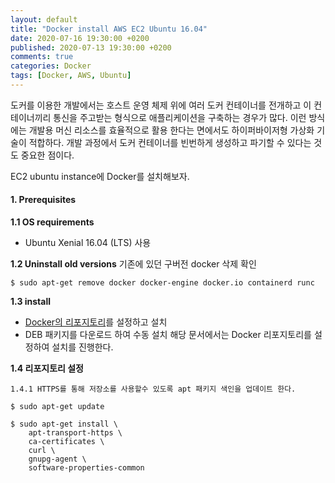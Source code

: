 ```yaml
---
layout: default
title: "Docker install AWS EC2 Ubuntu 16.04"
date: 2020-07-16 19:30:00 +0200
published: 2020-07-13 19:30:00 +0200
comments: true
categories: Docker
tags: [Docker, AWS, Ubuntu]
---
```



도커를 이용한 개발에서는 호스트 운영 체제 위에 여러 도커 컨테이너를 전개하고 이 컨테이너끼리 통신을
주고받는 형식으로 애플리케이션을 구축하는 경우가 많다. 이런 방식에는 개발용 머신 리소스를 효율적으로 활용
한다는 면에서도 하이퍼바이저형 가상화 기술이 적합하다. 개발 과정에서 도커 컨테이너를 빈번하게 생성하고
파기할 수 있다는 것도 중요한 점이다. 

EC2 ubuntu instance에 Docker를 설치해보자.

<!--more-->

#### 1. Prerequisites
**1.1 OS requirements**
* Ubuntu Xenial 16.04 (LTS) 사용

**1.2 Uninstall old versions**
기존에 있던 구버전 docker 삭제 확인
```
$ sudo apt-get remove docker docker-engine docker.io containerd runc
```

**1.3 install**
* [Docker의 리포지토리](https://docs.docker.com/engine/install/ubuntu/#install-using-the-repository)를 설정하고 설치
* DEB 패키지를 다운로드 하여 수동 설치
해당 문서에서는 Docker 리포지토리를 설정하여 설치를 진행한다.

**1.4 리포지토리 설정**

    1.4.1 HTTPS를 통해 저장소를 사용할수 있도록 apt 패키지 색인을 업데이트 한다.

```
$ sudo apt-get update
```
```
$ sudo apt-get install \
    apt-transport-https \
    ca-certificates \
    curl \
    gnupg-agent \
    software-properties-common
```
